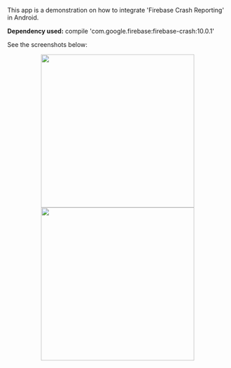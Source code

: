 This app is a demonstration on how to integrate 'Firebase Crash Reporting' in Android.<br />

<b>Dependency used:</b> compile 'com.google.firebase:firebase-crash:10.0.1'<br />

See the screenshots below:<br />

<p align="center">
  <img src="https://github.com/CodeSpurt/FirebaseCrashReportingExample/blob/master/app/src/main/res/drawable/screenshot_1.png" width="350"/>
  <img src="https://github.com/CodeSpurt/FirebaseCrashReportingExample/blob/master/app/src/main/res/drawable/screenshot_2.png" width="350"/>
</p>
